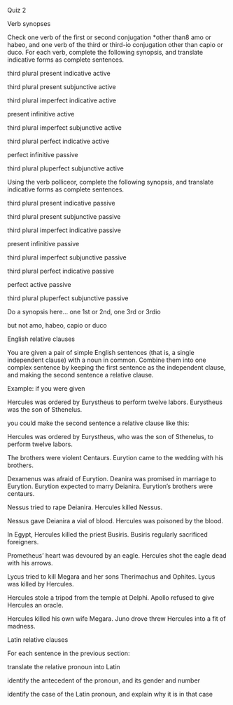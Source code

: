 Quiz 2


Verb synopses

Check one verb of the first or second conjugation *other than8 amo or habeo, and one verb of the third or third-io conjugation other than capio or duco. For each verb, complete the following synopsis, and translate indicative forms as complete sentences.

third plural present indicative active

third plural present subjunctive active

third plural imperfect indicative active

present infinitive active

third plural imperfect subjunctive active

third plural perfect indicative active

perfect infinitive passive

third plural pluperfect subjunctive active


Using the verb polliceor, complete the following synopsis, and translate indicative forms as complete sentences.


third plural present indicative passive

third plural present subjunctive passive

third plural imperfect indicative passive

present infinitive passive

third plural imperfect subjunctive passive

third plural perfect indicative passive

perfect active passive

third plural pluperfect subjunctive passive

Do a synopsis here… one 1st or 2nd, one 3rd or 3rdio

but not amo, habeo, capio or duco


English relative clauses


You are given a pair of simple English sentences (that is, a single independent clause) with a noun in common. Combine them into one complex sentence by keeping the first sentence as the independent clause, and making the second sentence a relative clause.

Example: if you were given

Hercules was ordered by Eurystheus to perform twelve labors. Eurystheus was the son of Sthenelus.

you could make the second sentence a relative clause like this:

Hercules was ordered by Eurystheus, who was the son of Sthenelus, to perform twelve labors.

The brothers were violent Centaurs. Eurytion came to the wedding with his brothers.

Dexamenus was afraid of Eurytion. Deanira was promised in marriage to Eurytion.
Eurytion expected to marry Deianira. Eurytion’s brothers were centaurs.

Nessus tried to rape Deianira. Hercules killed Nessus.

Nessus gave Deianira a vial of blood. Hercules was poisoned by the blood.

In Egypt, Hercules killed the priest Busiris. Busiris regularly sacrificed foreigners.

Prometheus’ heart was devoured by an eagle. Hercules shot the eagle dead with his arrows.

Lycus tried to kill Megara and her sons Therimachus and Ophites. Lycus was killed by Hercules.

Hercules stole a tripod from the temple at Delphi. Apollo refused to give Hercules an oracle.

Hercules killed his own wife Megara. Juno drove threw Hercules into a fit of madness.


Latin relative clauses

For each sentence in the previous section:

translate the relative pronoun into Latin

identify the antecedent of the pronoun, and its gender and number

identify the case of the Latin pronoun, and explain why it is in that case
